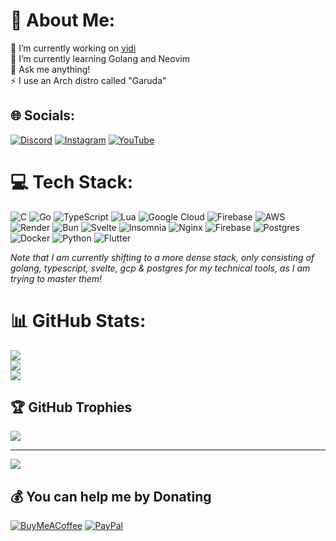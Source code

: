 # 💫 About Me:
🔭 I’m currently working on [vidi](https://vidi.simonferns.com)<br>🌱 I’m currently learning Golang and Neovim<br>💬 Ask me anything!<br>⚡ I use an Arch distro called "Garuda"


## 🌐 Socials:
[![Discord](https://img.shields.io/badge/Discord-%237289DA.svg?logo=discord&logoColor=white)](https://discord.gg/AdonisCodes) [![Instagram](https://img.shields.io/badge/Instagram-%23E4405F.svg?logo=Instagram&logoColor=white)](https://instagram.com/AdonisCodes_) [![YouTube](https://img.shields.io/badge/YouTube-%23FF0000.svg?logo=YouTube&logoColor=white)](https://youtube.com/@AdonisCodes) 

# 💻 Tech Stack:
![C](https://img.shields.io/badge/c-%2300599C.svg?style=for-the-badge&logo=c&logoColor=white) ![Go](https://img.shields.io/badge/go-%2300ADD8.svg?style=for-the-badge&logo=go&logoColor=white) ![TypeScript](https://img.shields.io/badge/typescript-%23007ACC.svg?style=for-the-badge&logo=typescript&logoColor=white) ![Lua](https://img.shields.io/badge/lua-%232C2D72.svg?style=for-the-badge&logo=lua&logoColor=white) ![Google Cloud](https://img.shields.io/badge/GoogleCloud-%234285F4.svg?style=for-the-badge&logo=google-cloud&logoColor=white) ![Firebase](https://img.shields.io/badge/firebase-%23039BE5.svg?style=for-the-badge&logo=firebase) ![AWS](https://img.shields.io/badge/AWS-%23FF9900.svg?style=for-the-badge&logo=amazon-aws&logoColor=white) ![Render](https://img.shields.io/badge/Render-%46E3B7.svg?style=for-the-badge&logo=render&logoColor=white) ![Bun](https://img.shields.io/badge/Bun-%23000000.svg?style=for-the-badge&logo=bun&logoColor=white) ![Svelte](https://img.shields.io/badge/svelte-%23f1413d.svg?style=for-the-badge&logo=svelte&logoColor=white) ![Insomnia](https://img.shields.io/badge/Insomnia-black?style=for-the-badge&logo=insomnia&logoColor=5849BE) ![Nginx](https://img.shields.io/badge/nginx-%23009639.svg?style=for-the-badge&logo=nginx&logoColor=white) ![Firebase](https://img.shields.io/badge/Firebase-039BE5?style=for-the-badge&logo=Firebase&logoColor=white) ![Postgres](https://img.shields.io/badge/postgres-%23316192.svg?style=for-the-badge&logo=postgresql&logoColor=white) ![Docker](https://img.shields.io/badge/docker-%230db7ed.svg?style=for-the-badge&logo=docker&logoColor=white) ![Python](https://img.shields.io/badge/python-3670A0?style=for-the-badge&logo=python&logoColor=ffdd54) ![Flutter](https://img.shields.io/badge/Flutter-%2302569B.svg?style=for-the-badge&logo=Flutter&logoColor=white)

_Note that I am currently shifting to a more dense stack, only consisting of golang, typescript, svelte, gcp & postgres for my technical tools, as I am trying to master them!_

# 📊 GitHub Stats:
![](https://github-readme-stats.vercel.app/api?username=AdonisCodes&theme=dark&hide_border=false&include_all_commits=true&count_private=true)<br/>
![](https://github-readme-streak-stats.herokuapp.com/?user=AdonisCodes&theme=dark&hide_border=false)<br/>
![](https://github-readme-stats.vercel.app/api/top-langs/?username=AdonisCodes&theme=dark&hide_border=false&include_all_commits=true&count_private=true&layout=compact)

## 🏆 GitHub Trophies
![](https://github-profile-trophy.vercel.app/?username=AdonisCodes&theme=radical&no-frame=false&no-bg=true&margin-w=4)

---
[![](https://visitcount.itsvg.in/api?id=AdonisCodes&icon=0&color=0)](https://visitcount.itsvg.in)

  ## 💰 You can help me by Donating
  [![BuyMeACoffee](https://img.shields.io/badge/Buy%20Me%20a%20Coffee-ffdd00?style=for-the-badge&logo=buy-me-a-coffee&logoColor=black)](https://buymeacoffee.com/adoniscodes) [![PayPal](https://img.shields.io/badge/PayPal-00457C?style=for-the-badge&logo=paypal&logoColor=white)](https://paypal.me/francoisferns19) 

  
<!-- Proudly created with GPRM ( https://gprm.itsvg.in ) -->
